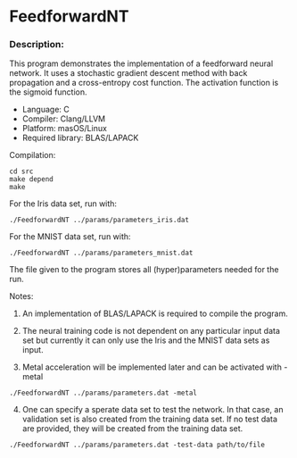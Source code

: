 # FeedforwardNT

### Description:

This program demonstrates the implementation of a feedforward neural network. It uses a stochastic gradient descent method with back propagation and a cross-entropy cost function. The activation function is the sigmoid function.

* Language: C
* Compiler: Clang/LLVM
* Platform: masOS/Linux
* Required library: BLAS/LAPACK

Compilation:

```
cd src
make depend
make
```

For the Iris data set, run with:

```
./FeedforwardNT ../params/parameters_iris.dat
```
For the MNIST data set, run with:

```
./FeedforwardNT ../params/parameters_mnist.dat
```

The file given to the program stores all (hyper)parameters needed for the run.

Notes:

1. An implementation of BLAS/LAPACK is required to compile the program.

2. The neural training code is not dependent on any particular input data set but currently it can only use the Iris and the MNIST data sets as input.

3. Metal acceleration will be implemented later and can be activated with -metal 

```
./FeedforwardNT ../params/parameters.dat -metal
```
4. One can specify a sperate data set to test the network. In that case, an validation set is also created from the training data set. If no test data are provided, they will be created from the training data set.

```
./FeedforwardNT ../params/parameters.dat -test-data path/to/file
```
